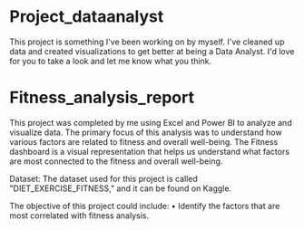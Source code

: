 # Project_dataanalyst
This project is something I've been working on by myself. I've cleaned up data and created visualizations to get better at being a Data Analyst. I'd love for you to take a look and let me know what you think. 

# Fitness_analysis_report
This project was completed by me using Excel and Power BI to analyze and visualize data. The primary focus of this analysis was to understand how various factors are related to fitness and overall well-being.
The Fitness dashboard is a visual representation that helps us understand what factors are most connected to the fitness and overall well-being.

Dataset: The dataset used for this project is called "DIET_EXERCISE_FITNESS," and it can be found on Kaggle.

The objective of this project could include:
•	Identify the factors that are most correlated with fitness analysis.
